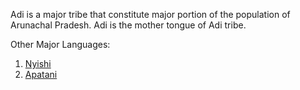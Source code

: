Adi is a major tribe that constitute major portion of the population of Arunachal Pradesh.
Adi is the mother tongue of Adi tribe.

Other Major Languages:
1. [Nyishi](create-your-own-adventure/Arunachal_Pradesh/Nyishi/nyishi.md)
2. [Apatani](create-your-own-adventure/Arunachal_Pradesh/Apatani/apatani.md)
